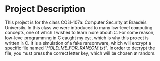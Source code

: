 # Project Description

This project is for the class COSI-107a: Computer Security at Brandeis University. In this class we were introduced to many low-level computing concepts, one of which I wished to learn more about: C. For some reason, low-level programming in C caught my eye, which is why this project is written in C. It is a simulation of a fake ransomware, which will encrypt a specific file named *"HOLD_ME_FOR_RANSOM.txt"*. In order to decrypt the file, you must press the correct letter key, which will be chosen at random.
